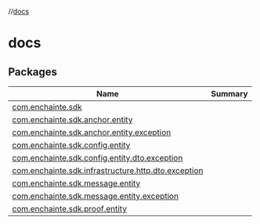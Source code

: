 //[docs](index.md)



# docs  


## Packages  
  
|  Name|  Summary| 
|---|---|
| <a name="com.enchainte.sdk////PointingToDeclaration/"></a>[com.enchainte.sdk](com.enchainte.sdk/index.md) | 
| <a name="com.enchainte.sdk.anchor.entity////PointingToDeclaration/"></a>[com.enchainte.sdk.anchor.entity](com.enchainte.sdk.anchor.entity/index.md) | 
| <a name="com.enchainte.sdk.anchor.entity.exception////PointingToDeclaration/"></a>[com.enchainte.sdk.anchor.entity.exception](com.enchainte.sdk.anchor.entity.exception/index.md) | 
| <a name="com.enchainte.sdk.config.entity////PointingToDeclaration/"></a>[com.enchainte.sdk.config.entity](com.enchainte.sdk.config.entity/index.md) | 
| <a name="com.enchainte.sdk.config.entity.dto.exception////PointingToDeclaration/"></a>[com.enchainte.sdk.config.entity.dto.exception](com.enchainte.sdk.config.entity.dto.exception/index.md) | 
| <a name="com.enchainte.sdk.infrastructure.http.dto.exception////PointingToDeclaration/"></a>[com.enchainte.sdk.infrastructure.http.dto.exception](com.enchainte.sdk.infrastructure.http.dto.exception/index.md) | 
| <a name="com.enchainte.sdk.message.entity////PointingToDeclaration/"></a>[com.enchainte.sdk.message.entity](com.enchainte.sdk.message.entity/index.md) | 
| <a name="com.enchainte.sdk.message.entity.exception////PointingToDeclaration/"></a>[com.enchainte.sdk.message.entity.exception](com.enchainte.sdk.message.entity.exception/index.md) | 
| <a name="com.enchainte.sdk.proof.entity////PointingToDeclaration/"></a>[com.enchainte.sdk.proof.entity](com.enchainte.sdk.proof.entity/index.md) | 

